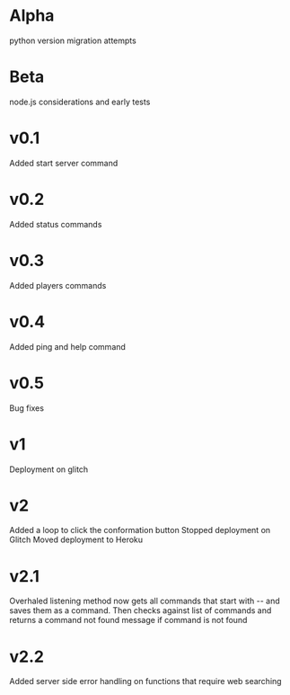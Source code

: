 # Alpha
  python version migration attempts
# Beta
  node.js considerations and early tests
# v0.1
  Added start server command
# v0.2
  Added status commands
# v0.3
  Added players commands
# v0.4
  Added ping and help command
# v0.5
  Bug fixes
# v1
  Deployment on glitch
# v2
  Added a loop to click the conformation button
  Stopped deployment on Glitch
  Moved deployment to Heroku
# v2.1
  Overhaled listening method now gets all commands that start with -- and saves them as a command. Then checks against list of commands and returns a command not found message if command is not found
# v2.2
  Added server side error handling on functions that require web searching
